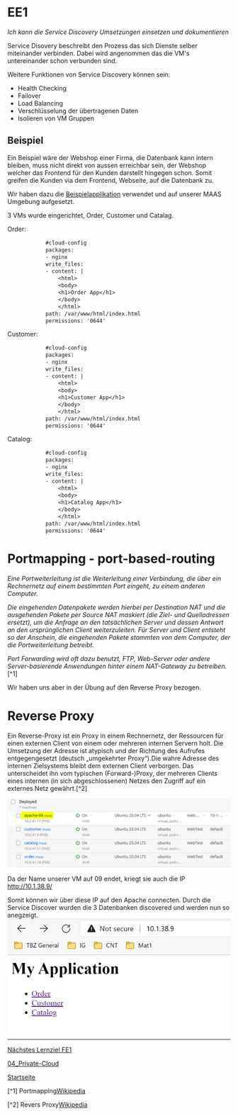 # EE1
*Ich kann die Service Discovery Umsetzungen einsetzen und dokumentieren*

Service Disovery beschreibt den Prozess das sich Dienste selber miteinander verbinden. 
Dabei wird angenommen das die VM's untereinander schon verbunden sind. 

Weitere Funktionen von Service Discovery können sein:

- Health Checking
- Failover
- Load Balancing
- Verschlüsselung der übertragenen Daten
- Isolieren von VM Gruppen

## Beispiel

Ein Beispiel wäre der Webshop einer Firma, die Datenbank kann intern bleiben, muss nicht direkt von aussen erreichbar sein, der Webshop welcher das Frontend für den Kunden darstellt hingegen schon. Somit greifen die Kunden via dem Frontend, Webseite, auf die Datenbank zu. 

Wir haben dazu die [Beispielapplikation](https://gitlab.com/ch-tbz-hf/Stud/cnt/-/tree/main/2_Unterrichtsressourcen/E#beispielapplikation) verwendet und auf unserer MAAS Umgebung aufgesetzt. 

3 VMs wurde eingerichtet, Order, Customer und Catalag.

Order:

                #cloud-config
                packages:
                - nginx
                write_files:
                - content: |
                    <html>
                    <body>
                    <h1>Order App</h1>
                    </body>
                    </html>
                path: /var/www/html/index.html
                permissions: '0644'

Customer:

                #cloud-config
                packages:
                - nginx
                write_files:
                - content: |
                    <html>
                    <body>
                    <h1>Customer App</h1>
                    </body>
                    </html>
                path: /var/www/html/index.html
                permissions: '0644'

Catalog:

                #cloud-config
                packages:
                - nginx
                write_files:
                - content: |
                    <html>
                    <body>
                    <h1>Catalog App</h1>
                    </body>
                    </html>
                path: /var/www/html/index.html
                permissions: '0644'   


# Portmapping - port-based-routing
*Eine Portweiterleitung ist die Weiterleitung einer Verbindung, die über ein Rechnernetz auf einem bestimmten Port eingeht, zu einem anderen Computer.*

*Die eingehenden Datenpakete werden hierbei per Destination NAT und die ausgehenden Pakete per Source NAT maskiert (die Ziel- und Quelladressen ersetzt), um die Anfrage an den tatsächlichen Server und dessen Antwort an den ursprünglichen Client weiterzuleiten. Für Server und Client entsteht so der Anschein, die eingehenden Pakete stammten von dem Computer, der die Portweiterleitung betreibt.*

*Port Forwarding wird oft dazu benutzt, FTP, Web-Server oder andere Server-basierende Anwendungen hinter einem NAT-Gateway zu betreiben.*[^1]

Wir haben uns aber in der Übung auf den Reverse Proxy bezogen.

# Reverse Proxy 
Ein Reverse-Proxy ist ein Proxy in einem Rechnernetz, der Ressourcen für einen externen Client von einem oder mehreren internen Servern holt. Die Umsetzung der Adresse ist atypisch und der Richtung des Aufrufes entgegengesetzt (deutsch „umgekehrter Proxy“).Die wahre Adresse des internen Zielsystems bleibt dem externen Client verborgen. Das unterscheidet ihn vom typischen (Forward-)Proxy, der mehreren Clients eines internen (in sich abgeschlossenen) Netzes den Zugriff auf ein externes Netz gewährt.[^2]



![EE1](../00_Allgemein/images/04_Privat-Cloud/EE1.1.png)

Da der Name unserer VM auf 09 endet, kriegt sie auch die IP [http://10.1.38.9/ ](http://10.1.38.9/)

Somit können wir über diese IP auf den Apache connecten. Durch die Service Discover wurden die 3 Datenbanken discovered und werden nun so anegzeigt. 
![EE2](../00_Allgemein/images/04_Privat-Cloud/EE1.2.png)

___

[Nächstes Lernziel FE1](../04_Private-Cloud/FE1.md)

[04_Private-Cloud](../04_Private-Cloud)

[Startseite](https://github.com/ask-yo-girl-about-me/Project-Future)

[^1] Portmapping[Wikipedia](https://de.wikipedia.org/wiki/Portweiterleitung)

[^2] Revers Proxy[Wikipedia](https://de.wikipedia.org/wiki/Reverse_Proxy)
